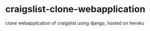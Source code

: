 # craigslist-clone-webapplication
clone webapplication of craigslist using django, hosted on heroku
